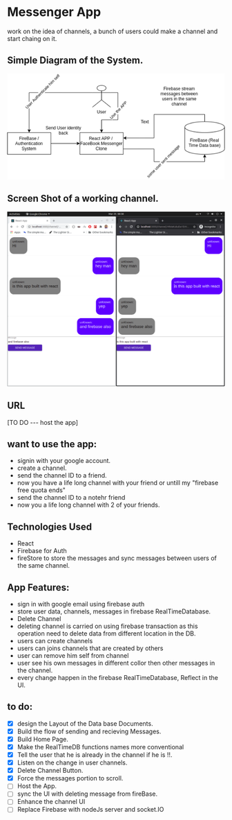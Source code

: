 # Messenger App
work on the idea of channels, a bunch of users could make a channel and start chaing on it.

## Simple Diagram of the System.
![Architecture_Diagram](https://github.com/Ahmed-Araby/Messenger-App/blob/master/facebook_messenger_clone.png)

## Screen Shot of a working channel.
![Channel](https://github.com/Ahmed-Araby/Messenger-App/blob/master/channel.png)

## URL
[TO DO --- host the app] 

## want to use the app:
* signin with your google account.
* create a channel.
* send the channel ID to a friend.
* now you have a life long channel with your friend or untill my "firebase free quota ends"
* send the channel ID to a notehr friend
* now you a life long channel with 2 of your friends.

## Technologies Used
* React
* Firebase for Auth 
* fireStore to store the messages and sync messages between users of the same channel.

## App Features:
* sign in with google email using firebase auth
* store user data, channels, messages in firebase RealTimeDatabase.
* Delete Channel
* deleting channel is carried on using firebase transaction as this operation need to delete data from different location in the DB.
* users can create channels
* users can joins channels that are created by others
* user can remove him self from channel
* user see his own messages in different collor then other messages in the channel.
* every change happen in the firebase RealTimeDatabase, Reflect in the UI.

## to do:
- [X] design the Layout of the Data base Documents.
- [X] Build the flow of sending and recieving Messages.
- [X] Build Home Page.
- [X] Make the RealTimeDB functions names more conventional
- [X] Tell the user that he is already in the channel if he is !!.
- [X] Listen on the change in user channels.
- [X] Delete Channel Button.
- [X] Force the messages portion to scroll.
- [ ] Host the App.
- [ ] sync the UI with deleting message from fireBase.
- [ ] Enhance the channel UI
- [ ] Replace Firebase with nodeJs server and socket.IO
